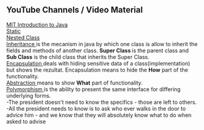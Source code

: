 <h2>YouTube Channels / Video Material</h2>
<p>
  <a href="https://www.youtube.com/watch?v=f18OTVaHrvE&index=11&list=PLXqaWKDQpdPn4UJ2fOFxl6Yl_DC51FFUL"> MIT Introduction to Java</a><br>
  <a href="https://www.javatpoint.com/static-keyword-in-java"> Static </a><br>
  <a href="https://docs.oracle.com/javase/tutorial/java/javaOO/nested.html"> Nested Class </a><br>
  <a href="https://www.geeksforgeeks.org/inheritance-in-java/">Inheritance </a> is the mecanism in java by which one class is allow to inherit the fields and methods of another class. <b>Super Class </b>is the parent class and <b>Sub Class</b> is the child class that inherits the Super Class.<br>
  <a href="https://www.theserverside.com/definition/encapsulation-in-Java">Encapsulation </a>deals with hiding sensitive data of a class(implementation) but shows the rezultat. Encapsulation means to hide the <b>How</b> part of the functionality.<br>
  <a href="https://whatis.techtarget.com/definition/abstraction">Abstraction </a>means to show <b>What</b> part of functionality.<br>
  <a href="https://whatis.techtarget.com/definition/polymorphism">Polymorphism </a>is the ability to present the same interface for differing underlying forms.<br>
    -The president doesn't need to know the specifics - those are left to others.<br>
    -All the president needs to know is to ask who ever walks in the door to advice him - and we know that they will absolutely know what to do when asked to advise<br>
</p>
